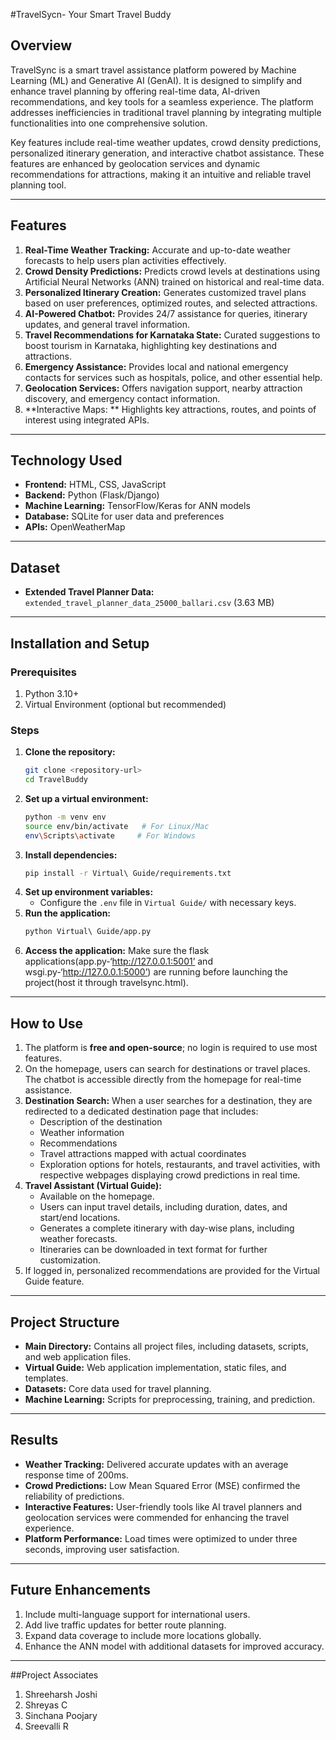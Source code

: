 #TravelSycn- Your Smart Travel Buddy

## Overview
TravelSync is a smart travel assistance platform powered by Machine Learning (ML) and Generative AI (GenAI). It is designed to simplify and enhance travel planning by offering real-time data, AI-driven recommendations, and key tools for a seamless experience. The platform addresses inefficiencies in traditional travel planning by integrating multiple functionalities into one comprehensive solution.

Key features include real-time weather updates, crowd density predictions, personalized itinerary generation, and interactive chatbot assistance. These features are enhanced by geolocation services and dynamic recommendations for attractions, 
making it an intuitive and reliable travel planning tool.

---

## Features
1. **Real-Time Weather Tracking:** Accurate and up-to-date weather forecasts to help users plan activities effectively.
2. **Crowd Density Predictions:** Predicts crowd levels at destinations using Artificial Neural Networks (ANN) trained on historical and real-time data.
3. **Personalized Itinerary Creation:** Generates customized travel plans based on user preferences, optimized routes, and selected attractions.
4. **AI-Powered Chatbot:** Provides 24/7 assistance for queries, itinerary updates, and general travel information.
5. **Travel Recommendations for Karnataka State:** Curated suggestions to boost tourism in Karnataka, highlighting key destinations and attractions.
6. **Emergency Assistance:** Provides local and national emergency contacts for services such as hospitals, police, and other essential help.
7. **Geolocation Services:** Offers navigation support, nearby attraction discovery, and emergency contact information.
8. **Interactive Maps: ** Highlights key attractions, routes, and points of interest using integrated APIs.

---

## Technology Used
- **Frontend:** HTML, CSS, JavaScript
- **Backend:** Python (Flask/Django)
- **Machine Learning:** TensorFlow/Keras for ANN models
- **Database:** SQLite for user data and preferences
- **APIs:** OpenWeatherMap

---

## Dataset
- **Extended Travel Planner Data:** `extended_travel_planner_data_25000_ballari.csv` (3.63 MB)

---

## Installation and Setup

### Prerequisites
1. Python 3.10+
2. Virtual Environment (optional but recommended)

### Steps
1. **Clone the repository:**
   ```bash
   git clone <repository-url>
   cd TravelBuddy
   ```
2. **Set up a virtual environment:**
   ```bash
   python -m venv env
   source env/bin/activate   # For Linux/Mac
   env\Scripts\activate     # For Windows
   ```
3. **Install dependencies:**
   ```bash
   pip install -r Virtual\ Guide/requirements.txt
   ```
4. **Set up environment variables:**
   - Configure the `.env` file in `Virtual Guide/` with necessary keys.
5. **Run the application:**
   ```bash
   python Virtual\ Guide/app.py
   ```
6. **Access the application:**
   Make sure the flask applications(app.py-‘http://127.0.0.1:5001’ and wsgi.py-‘http://127.0.0.1:5000’) are running before launching the project(host it through travelsync.html).

---

## How to Use

1. The platform is **free and open-source**; no login is required to use most features.
2. On the homepage, users can search for destinations or travel places. The chatbot is accessible directly from the homepage for real-time assistance.
3. **Destination Search:** When a user searches for a destination, they are redirected to a dedicated destination page that includes:
   - Description of the destination
   - Weather information
   - Recommendations
   - Travel attractions mapped with actual coordinates
   - Exploration options for hotels, restaurants, and travel activities, with respective webpages displaying crowd predictions in real time.
4. **Travel Assistant (Virtual Guide):**
   - Available on the homepage.
   - Users can input travel details, including duration, dates, and start/end locations.
   - Generates a complete itinerary with day-wise plans, including weather forecasts.
   - Itineraries can be downloaded in text format for further customization.
5. If logged in, personalized recommendations are provided for the Virtual Guide feature.

---

## Project Structure
- **Main Directory:** Contains all project files, including datasets, scripts, and web application files.
- **Virtual Guide:** Web application implementation, static files, and templates.
- **Datasets:** Core data used for travel planning.
- **Machine Learning:** Scripts for preprocessing, training, and prediction.

---

## Results
- **Weather Tracking:** Delivered accurate updates with an average response time of 200ms.
- **Crowd Predictions:** Low Mean Squared Error (MSE) confirmed the reliability of predictions.
- **Interactive Features:** User-friendly tools like AI travel planners and geolocation services were commended for enhancing the travel experience.
- **Platform Performance:** Load times were optimized to under three seconds, improving user satisfaction.

---

## Future Enhancements
1. Include multi-language support for international users.
2. Add live traffic updates for better route planning.
3. Expand data coverage to include more locations globally.
4. Enhance the ANN model with additional datasets for improved accuracy.

---

##Project Associates
1. Shreeharsh Joshi
2. Shreyas C
3. Sinchana Poojary
4. Sreevalli R
